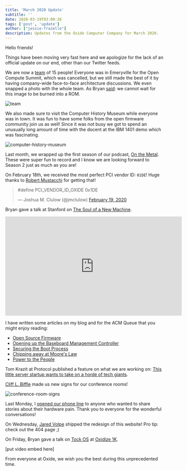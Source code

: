 ```yaml
---
title: 'March 2020 Update'
subtitle: ''
date: 2020-03-19T03:09:26
tags: ['post', 'update']
author: ["jessie-frazelle"]
description: Updates from the Oxide Computer Company for March 2020.
---
```


Hello friends!

Things have been moving very fast here and we apologize for the lack of an 
official update on our end, other than our Twitter feeds.

We are now a [team](/team) of 15 people! 
Everyone was in Emeryville for the 
Open Compute Summit, which was cancelled, but we still made the best of it by 
having company-wide face-to-face architecture discussions. We even snapped a 
photo with the whole team. As Bryan 
[said](https://twitter.com/bcantrill/status/1237463119581949953): we cannot 
wait for this image to be burned into a ROM.

<!--more-->

![team](/images/team.jpg)

We also made sure to visit the Computer History Museum while everyone
was in town. It was fun to have some folks from the open firmware community
join us as well! Since it was not busy we got to spend an unusually long amount 
of time with the docent at the IBM 1401 demo which was fascinating.

![computer-history-museum](/images/computer-history-museum.jpg)

Last month, we wrapped up the first season of our podcast, 
[On the Metal](https://oxide.computer/podcast/). These were super fun to 
record and I know we are looking forward to Season 2 just as much as you are!

On February 18th, we received the most perfect PCI vendor ID: `01DE`! 
Huge thanks to [Robert Mustacchi](https://twitter.com/rmustacc) for getting that!

<blockquote class="twitter-tweet"><p lang="ca" dir="ltr">#​define PCI_VENDOR_ID_OXIDE 0x1DE</p>&mdash; Joshua M. Clulow (@jmclulow) <a href="https://twitter.com/jmclulow/status/1229923714218594305?ref_src=twsrc%5Etfw">February 19, 2020</a></blockquote> <script async src="https://platform.twitter.com/widgets.js" charset="utf-8"></script>

Bryan gave a talk at Stanford on [The Soul of a New Machine](https://www.youtube.com/watch?v=vvZA9n3e5pc).

<iframe width="560" height="315" src="https://www.youtube.com/embed/vvZA9n3e5pc" frameborder="0" allow="accelerometer; autoplay; encrypted-media; gyroscope; picture-in-picture" allowfullscreen></iframe>

I have written some articles on my blog and for the ACM Queue that you might 
enjoy reading:

- [Open Source Firmware](https://cacm.acm.org/magazines/2019/10/239673-open-source-firmware/fulltext)
- [Opening up the Baseboard Management Controller](https://cacm.acm.org/magazines/2020/2/242346-opening-up-the-baseboard-management-controller/fulltext)
- [Securing the Boot Process](https://cacm.acm.org/magazines/2020/3/243026-securing-the-boot-process/fulltext)
- [Chipping away at Moore's Law](https://queue.acm.org/detail.cfm?id=3388515)
- [Power to the People](https://blog.jessfraz.com/post/power-to-the-people/)

Tom Krazit at Protocol published a feature on what we are working on: 
[This little server startup wants to take on a horde of tech giants](https://www.protocol.com/oxide-computer-cloud-server).

[Cliff L. Biffle](http://cliffle.com/) made us new signs for our conference rooms!

![conference-room-signs](/images/conference-room-signs.jpg)

Last Monday, I [opened our phone line](https://twitter.com/jessfraz/status/1239584753205923841) 
to anyone who wanted to share stories about their hardware pain. Thank you to everyone for 
the wonderful conversations!

On Wednesday, [Jared Volpe](https://twitter.com/plainspace) 
shipped the redesign of this website! Pro tip: check out the 404 page ;) 

On Friday, Bryan gave a talk on [Tock OS](https://www.tockos.org/) at 
[Oxidize 1K](https://oxidizeconf.com/oxidize-1k/).

[put video embed here]

From everyone at Oxide, we wish you the best during this unprecedented time.
